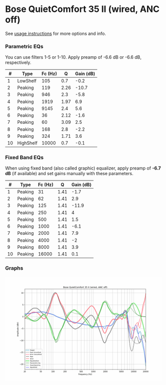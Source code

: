 # Bose QuietComfort 35 II (wired, ANC off)
See [usage instructions](https://github.com/jaakkopasanen/AutoEq#usage) for more options and info.

### Parametric EQs
You can use filters 1-5 or 1-10. Apply preamp of -6.6 dB or -6.6 dB, respectively.

|   # | Type      |   Fc (Hz) |    Q |   Gain (dB) |
|-----|-----------|-----------|------|-------------|
|   1 | LowShelf  |       105 | 0.7  |        -0.2 |
|   2 | Peaking   |       119 | 2.26 |       -10.7 |
|   3 | Peaking   |       946 | 2.3  |        -5.8 |
|   4 | Peaking   |      1919 | 1.97 |         6.9 |
|   5 | Peaking   |      9145 | 2.4  |         5.6 |
|   6 | Peaking   |        36 | 2.12 |        -1.6 |
|   7 | Peaking   |        60 | 3.09 |         2.5 |
|   8 | Peaking   |       168 | 2.8  |        -2.2 |
|   9 | Peaking   |       324 | 1.71 |         3.6 |
|  10 | HighShelf |     10000 | 0.7  |        -0.1 |

### Fixed Band EQs
When using fixed band (also called graphic) equalizer, apply preamp of **-6.7 dB** (if available) and set gains manually with these parameters.

|   # | Type    |   Fc (Hz) |    Q |   Gain (dB) |
|-----|---------|-----------|------|-------------|
|   1 | Peaking |        31 | 1.41 |        -1.7 |
|   2 | Peaking |        62 | 1.41 |         2.9 |
|   3 | Peaking |       125 | 1.41 |       -11.9 |
|   4 | Peaking |       250 | 1.41 |         4   |
|   5 | Peaking |       500 | 1.41 |         1.5 |
|   6 | Peaking |      1000 | 1.41 |        -6.1 |
|   7 | Peaking |      2000 | 1.41 |         7.9 |
|   8 | Peaking |      4000 | 1.41 |        -2   |
|   9 | Peaking |      8000 | 1.41 |         3.9 |
|  10 | Peaking |     16000 | 1.41 |         0.1 |

### Graphs
![](./Bose%20QuietComfort%2035%20II%20(wired,%20ANC%20off).png)
